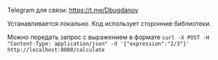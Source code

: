 Telegram для связи: https://t.me/Dbugdanov

Устанавливается локально. Код использует сторонние библиотеки.

Можно передать запрос с выражением в формате
`curl -X POST -H "Content-Type: application/json" -d '{"expression":"2/3"}' http://localhost:8080/calculate`